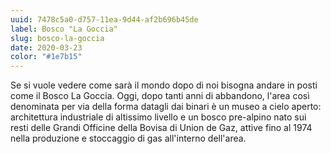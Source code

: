 ```yaml
---
uuid: 7478c5a0-d757-11ea-9d44-af2b696b45de
label: Bosco "La Goccia"
slug: bosco-la-goccia
date: 2020-03-23
color: "#1e7b15"
---
```


Se si vuole vedere come sarà il mondo dopo di noi bisogna andare in posti come il Bosco La Goccia. Oggi, dopo tanti anni di abbandono, l'area così denominata per via della forma datagli dai binari è un museo a cielo aperto: architettura industriale di altissimo livello e un bosco pre-alpino nato sui resti delle Grandi Officine della Bovisa di Union de Gaz, attive fino al 1974 nella produzione e stoccaggio di gas all'interno dell'area.